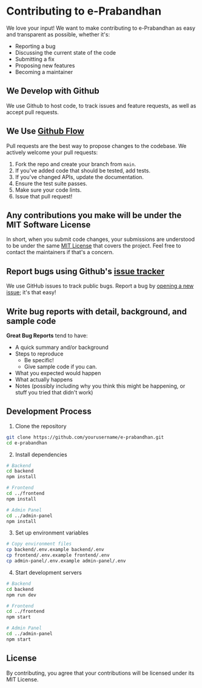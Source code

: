 # Contributing to e-Prabandhan

We love your input! We want to make contributing to e-Prabandhan as easy and transparent as possible, whether it's:

- Reporting a bug
- Discussing the current state of the code
- Submitting a fix
- Proposing new features
- Becoming a maintainer

## We Develop with Github
We use Github to host code, to track issues and feature requests, as well as accept pull requests.

## We Use [Github Flow](https://guides.github.com/introduction/flow/index.html)
Pull requests are the best way to propose changes to the codebase. We actively welcome your pull requests:

1. Fork the repo and create your branch from `main`.
2. If you've added code that should be tested, add tests.
3. If you've changed APIs, update the documentation.
4. Ensure the test suite passes.
5. Make sure your code lints.
6. Issue that pull request!

## Any contributions you make will be under the MIT Software License
In short, when you submit code changes, your submissions are understood to be under the same [MIT License](http://choosealicense.com/licenses/mit/) that covers the project. Feel free to contact the maintainers if that's a concern.

## Report bugs using Github's [issue tracker](https://github.com/yourusername/e-prabandhan/issues)
We use GitHub issues to track public bugs. Report a bug by [opening a new issue](https://github.com/yourusername/e-prabandhan/issues/new); it's that easy!

## Write bug reports with detail, background, and sample code

**Great Bug Reports** tend to have:

- A quick summary and/or background
- Steps to reproduce
  - Be specific!
  - Give sample code if you can.
- What you expected would happen
- What actually happens
- Notes (possibly including why you think this might be happening, or stuff you tried that didn't work)

## Development Process

1. Clone the repository
```bash
git clone https://github.com/yourusername/e-prabandhan.git
cd e-prabandhan
```

2. Install dependencies
```bash
# Backend
cd backend
npm install

# Frontend
cd ../frontend
npm install

# Admin Panel
cd ../admin-panel
npm install
```

3. Set up environment variables
```bash
# Copy environment files
cp backend/.env.example backend/.env
cp frontend/.env.example frontend/.env
cp admin-panel/.env.example admin-panel/.env
```

4. Start development servers
```bash
# Backend
cd backend
npm run dev

# Frontend
cd ../frontend
npm start

# Admin Panel
cd ../admin-panel
npm start
```

## License
By contributing, you agree that your contributions will be licensed under its MIT License.
